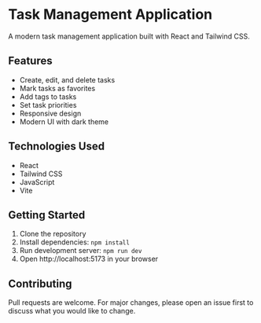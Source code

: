 # Task Management Application

A modern task management application built with React and Tailwind CSS.

## Features

- Create, edit, and delete tasks
- Mark tasks as favorites
- Add tags to tasks
- Set task priorities
- Responsive design
- Modern UI with dark theme

## Technologies Used

- React
- Tailwind CSS
- JavaScript
- Vite

## Getting Started

1. Clone the repository
2. Install dependencies: `npm install`
3. Run development server: `npm run dev`
4. Open http://localhost:5173 in your browser

## Contributing

Pull requests are welcome. For major changes, please open an issue first to discuss what you would like to change.
